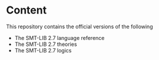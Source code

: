 # Content

This repository contains the official versions of the following

* The SMT-LIB 2.7 language reference
* The SMT-LIB 2.7 theories
* The SMT-LIB 2.7 logics
